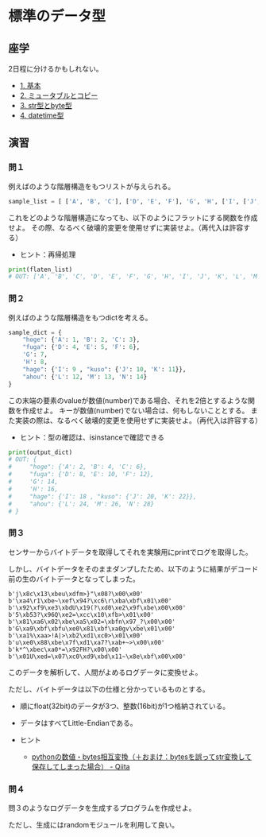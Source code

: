 # 標準のデータ型

## 座学

2日程に分けるかもしれない。

- [1. 基本                ](./basic.md)
- [2. ミュータブルとコピー](./mutable-and-copy.md)
- [3. str型とbyte型       ](./str-and-bytes.md)
- [4. datetime型          ](./datetime.md)

## 演習

### 問１

例えばのような階層構造をもつリストが与えられる。

```python
sample_list = [ ['A', 'B', 'C'], ['D', 'E', 'F'], 'G', 'H', ['I', ['J', 'K'], ['L', 'M', 'N']]]
```

これをどのような階層構造になっても、以下のようにフラットにする関数を作成せよ。
その際、なるべく破壊的変更を使用せずに実装せよ。（再代入は許容する）

- ヒント：再帰処理

```python
print(flaten_list)
# OUT: ['A', 'B', 'C', 'D', 'E', 'F', 'G', 'H', 'I', 'J', 'K', 'L', 'M', 'N']
```

### 問２

例えばのような階層構造をもつdictを考える。

```python
sample_dict = {
    "hoge": {'A': 1, 'B': 2, 'C': 3},
    "fuga": {'D': 4, 'E': 5, 'F': 6}, 
    'G': 7, 
    'H': 8, 
    "hage": {'I': 9 , "kuso": {'J': 10, 'K': 11}},
    "ahou": {'L': 12, 'M': 13, 'N': 14}
}
```

この末端の要素のvalueが数値(number)である場合、それを2倍とするような関数を作成せよ。
キーが数値(number)でない場合は、何もしないこととする。
また実装の際は、なるべく破壊的変更を使用せずに実装せよ。（再代入は許容する）

- ヒント：型の確認は、isinstanceで確認できる

```python
print(output_dict)
# OUT: {
#     "hoge": {'A': 2, 'B': 4, 'C': 6},
#     "fuga": {'D': 8, 'E': 10, 'F': 12}, 
#     'G': 14, 
#     'H': 16, 
#     "hage": {'I': 18 , "kuso": {'J': 20, 'K': 22}},
#     "ahou": {'L': 24, 'M': 26, 'N': 28}
# }
```

### 問３

センサーからバイトデータを取得してそれを実験用にprintでログを取得した。

しかし、バイトデータをそのままダンプしたため、以下のように結果がデコード前の生のバイトデータとなってしまった。

```
b'j\x8c\x13\xbeu\xdfm>}"\x08?\x00\x00'
b'\xa4\r1\xbe~\xef\x94?\xc6\r\xba\xbf\x01\x00'
b'\x92\xf9\xe3\xbdU\x19(?\xd0\xe2\x9f\xbe\x00\x00'
b'5\xb53?\x96Q\xe2=\xcc\x10\xfb>\x01\x00'
b'\x81\xa6\x02\xbe\xa5\x02=\xbfn\x97_?\x00\x00'
b'G\xa9\xbf\xbfu\xe0\x81\xbf\xa0gv\xbe\x01\x00'
b'\xa1%\xaa>!A|>\xb2\xd1\xc0>\x01\x00'
b'u\xe0\x88\xbe\x7f\xd1\xa7?\xab+~>\x00\x00'
b'k*^\xbec\xa0*=\x92FH?\x00\x00'
b'\x01U\xed=\x07\xc0\xd9\xbd\x11~\x8e\xbf\x00\x00'
```

このデータを解析して、人間がよめるログデータに変換せよ。

ただし、バイトデータは以下の仕様と分かっているものとする。

- 順にfloat(32bit)のデータが3つ、整数(16bit)が1つ格納されている。
- データはすべてLittle-Endianである。

- ヒント
  - [pythonの数値・bytes相互変換（＋おまけ：bytesを誤ってstr変換して保存してしまった場合） - Qiita](https://qiita.com/nokomoro3/items/36a53daf60381e068990)

### 問４

問３のようなログデータを生成するプログラムを作成せよ。

ただし、生成にはrandomモジュールを利用して良い。
